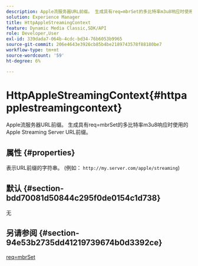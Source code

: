 ```yaml
---
description: Apple流服务器URL前缀。 生成具有req=mbrSet的多比特率m3u8响应时使用的Apple Streaming Server URL前缀。
solution: Experience Manager
title: HttpAppleStreamingContext
feature: Dynamic Media Classic,SDK/API
role: Developer,User
exl-id: 339dada7-064b-4cdc-bd34-76b6053b9965
source-git-commit: 206e4643e3926cb85b4be2189743578f88180be7
workflow-type: tm+mt
source-wordcount: '59'
ht-degree: 6%

---
```


# HttpAppleStreamingContext{#httpapplestreamingcontext}

Apple流服务器URL前缀。 生成具有req=mbrSet的多比特率m3u8响应时使用的Apple Streaming Server URL前缀。

## 属性 {#properties}

表示URL前缀的字符串。 (例如： `http://my.server.com/apple/streaming`)

## 默认 {#section-bdd70081d50844c295f0de0154c1d738}

无

## 另请参阅 {#section-94e53b2735dd41219739674b0d3392ce}

[req=mbrSet](../../../../../is-api/http-ref/image-serving-api-ref/c-http-protocol-reference/c-command-reference/r-req/r-mbrset.md#reference-603d75babde74508a878c27bd4cced73)
